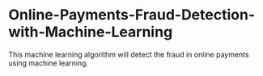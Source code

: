 # Online-Payments-Fraud-Detection-with-Machine-Learning
This machine learning algorithm will detect the fraud in online payments using machine learning. 
